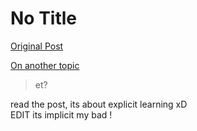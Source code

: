# No Title

[Original Post](https://discourse.onlinedegree.iitm.ac.in/t/168567/12)

<aside class="quote no-group" data-username="What's the actual purpose of impossible ROE exam?" data-post="2" data-topic="99838">
<div class="title">
<div class="quote-controls"></div>
<a href="/t/99838/2">On another topic</a></div>
<blockquote>
<p>et?</p>
</blockquote>
</aside>
<p>read the post, its about explicit learning xD<br>
EDIT its implicit my bad !</p>